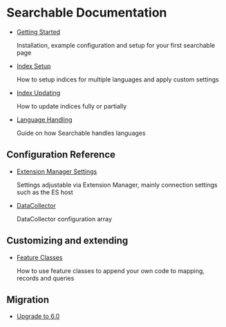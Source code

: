 # Searchable Documentation

* [Getting Started](getting-started.md)

    Installation, example configuration and setup for your first searchable page

* [Index Setup](index-setup.md)

    How to setup indices for multiple languages and apply custom settings

* [Index Updating](index-update.md)

    How to update indices fully or partially

* [Language Handling](language-handling.md)

    Guide on how Searchable handles languages

## Configuration Reference

* [Extension Manager Settings](configuration/em-settings.md)

    Settings adjustable via Extension Manager, mainly connection settings such as the ES host

* [DataCollector](configuration/data-collector.md)

    DataCollector configuration array

## Customizing and extending

* [Feature Classes](extending/features.md)

    How to use feature classes to append your own code to mapping, records and queries

## Migration

* [Upgrade to 6.0](migration/6-0.md)
